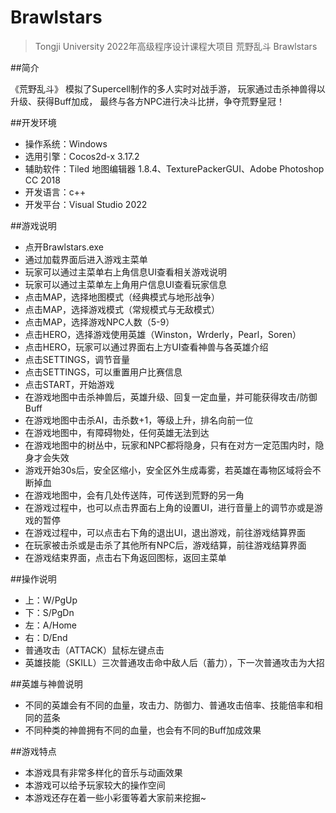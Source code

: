 # Brawlstars
> Tongji University 2022年高级程序设计课程大项目
荒野乱斗 Brawlstars

##简介

《荒野乱斗》
模拟了Supercell制作的多人实时对战手游，
玩家通过击杀神兽得以升级、获得Buff加成，
最终与各方NPC进行决斗比拼，争夺荒野皇冠！

##开发环境

- 操作系统：Windows
- 选用引擎：Cocos2d-x 3.17.2
- 辅助软件：Tiled 地图编辑器 1.8.4、TexturePackerGUI、Adobe Photoshop CC 2018
- 开发语言：c++
- 开发平台：Visual Studio 2022

##游戏说明

- 点开Brawlstars.exe
- 通过加载界面后进入游戏主菜单
- 玩家可以通过主菜单右上角信息UI查看相关游戏说明
- 玩家可以通过主菜单左上角用户信息UI查看玩家信息
- 点击MAP，选择地图模式（经典模式与地形战争）
- 点击MAP，选择游戏模式（常规模式与无敌模式）
- 点击MAP，选择游戏NPC人数（5-9）
- 点击HERO，选择游戏使用英雄（Winston，Wrderly，Pearl，Soren）
- 点击HERO，玩家可以通过界面右上方UI查看神兽与各英雄介绍
- 点击SETTINGS，调节音量
- 点击SETTINGS，可以重置用户比赛信息
- 点击START，开始游戏
- 在游戏地图中击杀神兽后，英雄升级、回复一定血量，并可能获得攻击/防御Buff
- 在游戏地图中击杀AI，击杀数+1，等级上升，排名向前一位
- 在游戏地图中，有障碍物处，任何英雄无法到达
- 在游戏地图中的树丛中，玩家和NPC都将隐身，只有在对方一定范围内时，隐身才会失效
- 游戏开始30s后，安全区缩小，安全区外生成毒雾，若英雄在毒物区域将会不断掉血
- 在游戏地图中，会有几处传送阵，可传送到荒野的另一角
- 在游戏过程中，也可以点击界面右上角的设置UI，进行音量上的调节亦或是游戏的暂停
- 在游戏过程中，可以点击右下角的退出UI，退出游戏，前往游戏结算界面
- 在玩家被击杀或是击杀了其他所有NPC后，游戏结算，前往游戏结算界面
- 在游戏结束界面，点击右下角返回图标，返回主菜单

##操作说明

- 上：W/PgUp
- 下：S/PgDn
- 左：A/Home
- 右：D/End
- 普通攻击（ATTACK）鼠标左键点击
- 英雄技能（SKILL）三次普通攻击命中敌人后（蓄力），下一次普通攻击为大招

##英雄与神兽说明

- 不同的英雄会有不同的血量，攻击力、防御力、普通攻击倍率、技能倍率和相同的蓝条
- 不同种类的神兽拥有不同的血量，也会有不同的Buff加成效果

##游戏特点

- 本游戏具有非常多样化的音乐与动画效果
- 本游戏可以给予玩家较大的操作空间
- 本游戏还存在着一些小彩蛋等着大家前来挖掘~

